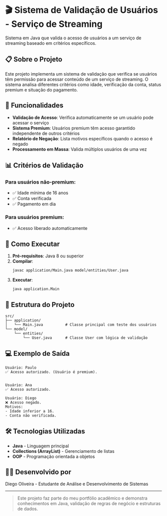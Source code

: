 # 🎬 Sistema de Validação de Usuários - Serviço de Streaming

Sistema em Java que valida o acesso de usuários a um serviço de streaming baseado em critérios específicos.

## 📋 Sobre o Projeto

Este projeto implementa um sistema de validação que verifica se usuários têm permissão para acessar conteúdo de um serviço de streaming. O sistema analisa diferentes critérios como idade, verificação da conta, status premium e situação do pagamento.

## 🔧 Funcionalidades

- **Validação de Acesso**: Verifica automaticamente se um usuário pode acessar o serviço
- **Sistema Premium**: Usuários premium têm acesso garantido independente de outros critérios
- **Relatório de Negação**: Lista motivos específicos quando o acesso é negado
- **Processamento em Massa**: Valida múltiplos usuários de uma vez

## 📊 Critérios de Validação

### Para usuários **não-premium**:
- ✅ Idade mínima de 16 anos
- ✅ Conta verificada
- ✅ Pagamento em dia

### Para usuários **premium**:
- ✅ Acesso liberado automaticamente

## 🚀 Como Executar

1. **Pré-requisitos**: Java 8 ou superior
2. **Compilar**: 
   ```bash
   javac application/Main.java model/entities/User.java
   ```
3. **Executar**:
   ```bash
   java application.Main
   ```

## 📁 Estrutura do Projeto

```
src/
├── application/
│   └── Main.java          # Classe principal com teste dos usuários
└── model/
    └── entities/
        └── User.java      # Classe User com lógica de validação
```

## 💻 Exemplo de Saída

```
Usuário: Paulo
✅ Acesso autorizado. (Usuário é premium).


Usuário: Ana
✅ Acesso autorizado.

Usuário: Diego
❌ Acesso negado.
Motivos:
- Idade inferior a 16.
- Conta não verificada.
```

## 🛠️ Tecnologias Utilizadas

- **Java** - Linguagem principal
- **Collections (ArrayList)** - Gerenciamento de listas
- **OOP** - Programação orientada a objetos

## 👨‍💻 Desenvolvido por

Diego Oliveira - Estudante de Análise e Desenvolvimento de Sistemas

---

> Este projeto faz parte do meu portfólio acadêmico e demonstra conhecimentos em Java, validação de regras de negócio e estruturas de dados.
